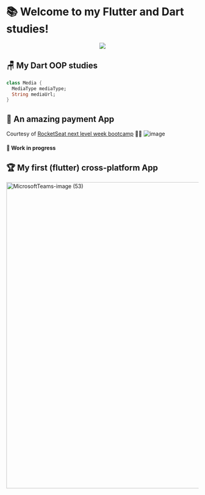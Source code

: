 # 📚 Welcome to my Flutter and Dart studies!
<p align="center">
  <img src="https://user-images.githubusercontent.com/68342326/138188739-7d089795-f812-419b-9dbc-88aa63d4d86b.png" />
</p>


## 🪑 My Dart OOP studies

```dart
class Media {
  MediaType mediaType;
  String mediaUrl;
}
```



## 💸 An amazing payment App
Courtesy of [RocketSeat next level week bootcamp](https://github.com/rocketseat-education/nlw-06-flutter) 💜🚀
![image](https://user-images.githubusercontent.com/68342326/138187007-b63f7589-6c96-43e4-9731-b019bb7eebc2.png)
#### 🚧 Work in progress


## 🏆 My first (flutter) cross-platform App

<img width="800" alt="MicrosoftTeams-image (53)" src="https://user-images.githubusercontent.com/68342326/138186843-cb04f64e-c6a2-4abf-98cb-2d7e33c76ffa.png">
